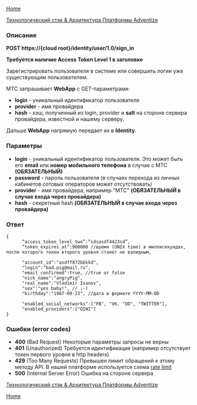 [Home](../README.md)

[Технологический стэк & Архитектура Платформы Adventize](https://github.com/WiseWaveCorporationLimited/platform-architecture/blob/master/README.md)

### Описание


**POST   https://{cloud root}/identity/user/1.0/sign_in**

**Требуется наличие Access Token Level 1 в заголовке**

Зарегистрировать пользователя в системе или совершить логин уже существующим пользователем.

МТС запрашивает **WebApp** с GET-параметрами:

* **login** - уникальный идентификатор пользователя
* **provider** - имя провайдера
* **hash** - хэш, полученный из login, provider и **salt** на стороне сервера провайдера, известной и нашему серверу.

Дальше **WebApp** напрямую передает их в **Identity**.

### Параметры

* **login** - уникальный идентификатор пользователя. Это может быть его **email** или **номер мобильного телефона** в случае с МТС **(ОБЯЗАТЕЛЬНЫЙ)**
* **password** - пароль пользователя (в случаях перехода из личных кабинетов сотовых операторов может отсутствовать)
* **provider** - имя провайдера, например "MTC" **(ОБЯЗАТЕЛЬНЫЙ в случае входа через провайдера)**
* **hash** - секретный hash **(ОБЯЗАТЕЛЬНЫЙ в случае входа через провайдера)**

### Ответ
````
{
      “access_token_level_two”:“sdsasdf4423sd”,
      “token_expires_at”:900000 //время (UNIX time) в миллисекундах, после которого токен второго уровня станет не валидным,
      
      "account_id":"asdff872bbkkd",
      "login":"bad.pig@mail.ru",
      "email_confirmed":true, //true or false
      "nick_name":"angryPig",
      "real_name":"Vladimir Ivanov",
      "sex":"yes baby!", // ;-)
      "birthday":"1987-09-23", //дата в формате YYYY-MM-DD
      
      "enabled_social_networks":["FB", "VK, "OD", "TWITTER"],
      "enabled_providers":["QIWI"]
}
````
### Ошибки (error codes)

* **400** (Bad Request) Некоторые параметры запросы не верны
* **401** (Unauthorized) Требуется идентификация (например отсутствует токен первого уровня в http headers)
* **429** (Too Many Requests) Превышен лимит обращений к этому методу API. В нашей платформе используется схема [rate limit](http://en.wikipedia.org/wiki/Rate_limiting)
* **500** (Internal Server Error) Ошибка на стороне сервера


[Технологический стэк & Архитектура Платформы Adventize](https://github.com/WiseWaveCorporationLimited/platform-architecture/blob/master/README.md)

[Home](../README.md)

